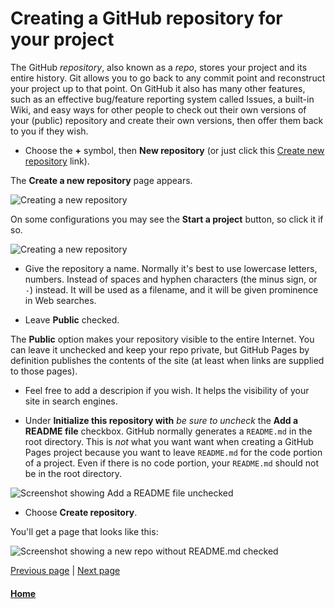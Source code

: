 # Creating a GitHub repository for your project

The GitHub *repository*, also known as a *repo*, stores your project and its entire history. 
Git allows you to go back to any commit point and reconstruct your project up to that point.
On GitHub it also has many other features, such as an effective bug/feature reporting system
called Issues, a built-in Wiki, and easy ways for other people to check out their own
versions of your (public) repository and create their own versions, then offer them back
to you if they wish.

* Choose the **+** symbol, then **New repository** (or just click this [Create new repository](https://github.com/new) link).

The **Create a new repository** page appears.

![Creating a new repository](./assets/create-new-github-repository.png)

On some configurations you may see the **Start a project** button, so click it if so.

![Creating a new repository](./assets/github-start-project.png)

* Give the repository a name. Normally it's best to use lowercase letters, numbers. Instead of spaces and hyphen characters (the minus sign, or `-`) instead. It will be used as a filename, and it will be given prominence in Web searches.

* Leave **Public** checked. 

The **Public** option makes your repository visible to the entire Internet. You can leave it unchecked and keep your repo
private, but GitHub Pages by definition publishes the contents of the site (at least when links are supplied to those pages).

* Feel free to add a descripion if you wish. It helps the visibility of your site in search engines.

* Under **Initialize this repository with** *be sure to uncheck* the **Add a README file** checkbox. GitHub normally generates a `README.md` in the root directory. This is *not* what you want want when creating a GitHub Pages project because you want to leave `README.md` for the code
portion of a project. Even if there is no code portion, your `README.md` should not be in the root directory.

![Screenshot showing Add a README file unchecked](./assets/github-pages-new-repo-uncheck-readme-512x512.png)

* Choose **Create repository**. 

You'll get a page that looks like this:

![Screenshot showing a new repo without README.md checked](./assets/github-pages-new-repo-just-created-no-readme-1024x1280.png)
<a id="repo-url"></a>

[Previous page](creating-github-account.md) | [Next page](github-pages-create-readme.md)

#### [Home](./README.md) 

